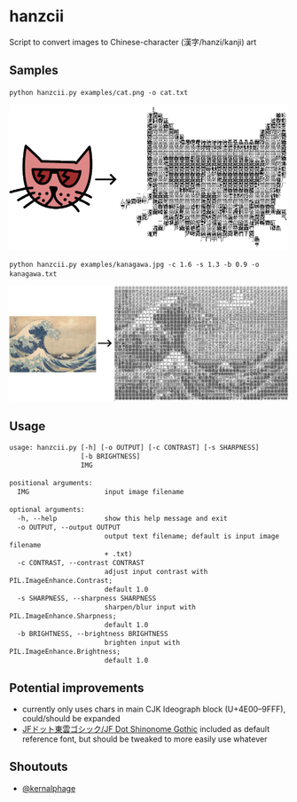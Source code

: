 # hanzcii

Script to convert images to Chinese-character (漢字/hanzi/kanji) art


## Samples

`python hanzcii.py examples/cat.png -o cat.txt`

![image](examples/cat_result.png)

`python hanzcii.py examples/kanagawa.jpg -c 1.6 -s 1.3 -b 0.9 -o kanagawa.txt`

![image](examples/kanagawa_result.png)


## Usage

```
usage: hanzcii.py [-h] [-o OUTPUT] [-c CONTRAST] [-s SHARPNESS]
                  [-b BRIGHTNESS]
                  IMG

positional arguments:
  IMG                   input image filename

optional arguments:
  -h, --help            show this help message and exit
  -o OUTPUT, --output OUTPUT
                        output text filename; default is input image filename
                        + .txt)
  -c CONTRAST, --contrast CONTRAST
                        adjust input contrast with PIL.ImageEnhance.Contrast;
                        default 1.0
  -s SHARPNESS, --sharpness SHARPNESS
                        sharpen/blur input with PIL.ImageEnhance.Sharpness;
                        default 1.0
  -b BRIGHTNESS, --brightness BRIGHTNESS
                        brighten input with PIL.ImageEnhance.Brightness;
                        default 1.0
```


## Potential improvements

* currently only uses chars in main CJK Ideograph block (U+4E00–9FFF), could/should be expanded
* [JFドット東雲ゴシック/JF Dot Shinonome Gothic](http://jikasei.me/font/jf-dotfont/) included as default reference font, but should be tweaked to more easily use whatever


## Shoutouts

* [@kernalphage](https://github.com/kernalphage)

